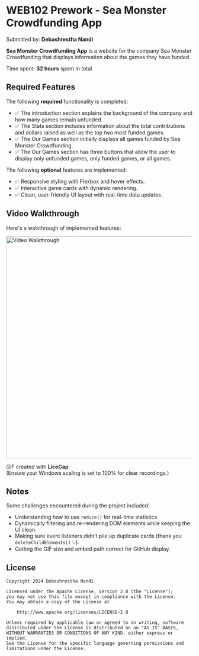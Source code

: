 # WEB102 Prework - Sea Monster Crowdfunding App

Submitted by: **Debashrestha Nandi**

**Sea Monster Crowdfunding App** is a website for the company Sea Monster Crowdfunding that displays information about the games they have funded.

Time spent: **32 hours** spent in total

## Required Features

The following **required** functionality is completed:

* ✅ The introduction section explains the background of the company and how many games remain unfunded.
* ✅ The Stats section includes information about the total contributions and dollars raised as well as the top two most funded games.
* ✅ The Our Games section initially displays all games funded by Sea Monster Crowdfunding.
* ✅ The Our Games section has three buttons that allow the user to display only unfunded games, only funded games, or all games.

The following **optional** features are implemented:

* ✅ Responsive styling with Flexbox and hover effects.
* ✅ Interactive game cards with dynamic rendering.
* ✅ Clean, user-friendly UI layout with real-time data updates.

## Video Walkthrough

Here's a walkthrough of implemented features:

<img src='./assets/walkthrough.gif' title='Video Walkthrough' width='600' alt='Video Walkthrough' />

GIF created with **LiceCap**  
(Ensure your Windows scaling is set to 100% for clear recordings.)

## Notes

Some challenges encountered during the project included:
- Understanding how to use `reduce()` for real-time statistics.
- Dynamically filtering and re-rendering DOM elements while keeping the UI clean.
- Making sure event listeners didn’t pile up duplicate cards (thank you `deleteChildElements()` 💡).
- Getting the GIF size and embed path correct for GitHub display.

## License

    Copyright 2024 Debashrestha Nandi

    Licensed under the Apache License, Version 2.0 (the "License");
    you may not use this file except in compliance with the License.
    You may obtain a copy of the License at

        http://www.apache.org/licenses/LICENSE-2.0

    Unless required by applicable law or agreed to in writing, software
    distributed under the License is distributed on an "AS IS" BASIS,
    WITHOUT WARRANTIES OR CONDITIONS OF ANY KIND, either express or implied.
    See the License for the specific language governing permissions and
    limitations under the License.
